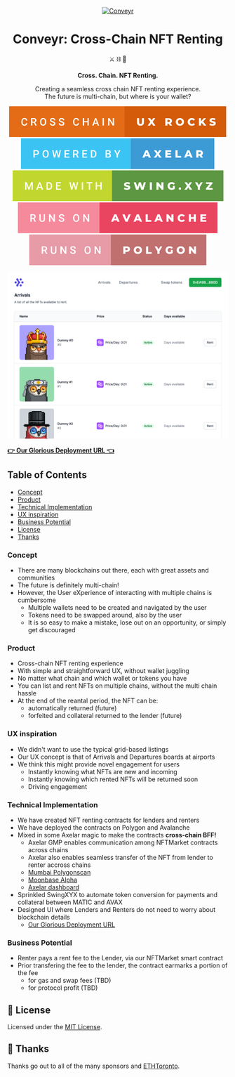 <p align="center">
  <a href="https://conveyr.xyz/">
    <img alt="Conveyr" src="https://tailwindui.com/img/logos/workflow-mark-indigo-600.svg" width="60" />
  </a>
</p>

<h1 align="center">
  Conveyr: Cross-Chain NFT Renting
</h1>

<p align="center">
  ⚔️ ⛓️ 🤑
</p>

<p align="center">
  <strong>
    Cross. Chain. NFT Renting.
  </strong>
</p>

<p align="center">
  Creating a seamless cross chain NFT renting experience. <br> The future is multi-chain, but where is your wallet?
</p>

<p align="center">
  <a>
    <img src="assets/cross-chain-ux-rocks.svg" alt="Cross Chain UX Rocks">
  </a>
  <a>
    <img src="assets/powered-by-axelar.svg" alt="Powered by Axelar">
  </a>
  <a>
    <img src="assets/made-with-swing.xyz.svg" alt="Made with Swing.xyz">
  </a>
  <a>
    <img src="assets/runs-on-avalanche.svg" alt="Runs on Avalanche">
  </a>
  <a>
    <img src="assets/runs-on-polygon.svg" alt="Runs on Polygon">
  </a>
</p>

[<img src="assets/screenshot.png" alt="Conveyr">](https://conveyr.xyz/)

[**👉 Our Glorious Deployment URL 👈**](https://conveyr.xyz/)

## Table of Contents

- [Concept](#concept)
- [Product](#product)
- [Technical Implementation](#technical-implementation)
- [UX inspiration](#ux-inspiration)
- [Business Potential](#business-potential)
- [License](#license)
- [Thanks](#thanks)


### Concept

- There are many blockchains out there, each with great assets and communities
- The future is definitely multi-chain!
- However, the User eXperience of interacting with multiple chains is cumbersome
  - Multiple wallets need to be created and navigated by the user
  - Tokens need to be swapped around, also by the user
  - It is so easy to make a mistake, lose out on an opportunity, or simply get discouraged

### Product

- Cross-chain NFT renting experience
- With simple and straightforward UX, without wallet juggling
- No matter what chain and which wallet or tokens you have
- You can list and rent NFTs on multiple chains, without the multi chain hassle
- At the end of the reantal period, the NFT can be:  
    - automatically returned (future)
    - forfeited and collateral returned to the lender (future)

### UX inspiration
- We didn't want to use the typical grid-based listings
- Our UX concept is that of Arrivals and Departures boards at airports
- We think this might provide novel engagement for users
  - Instantly knowing what NFTs are new and incoming    
  - Instantly knowing which rented NFTs will be returned soon
  - Driving engagement

### Technical Implementation

- We have created NFT renting contracts for lenders and renters
- We have deployed the contracts on Polygon and Avalanche
- Mixed in some Axelar magic to make the contracts **cross-chain BFF!**
  - Axelar GMP enables communication among NFTMarket contracts across chains
  - Axelar also enables seamless transfer of the NFT from lender to renter accross chains
  - [Mumbai Polygonscan](https://mumbai.polygonscan.com/address/0x8c787c95e9f1bbc6153336571b7ab58cd57ad98c)
  - [Moonbase Alpha](https://moonbase.moonscan.io/token/0xec19ebb094269b2782fbab3b5ce6e3cb4dea86a2)
  - [Axelar dashboard](https://axelar.network/)
- Sprinkled SwingXYX to automate token conversion for payments and collateral between MATIC and AVAX
- Designed UI where Lenders and Renters do not need to worry about blockchain details
  - [Our Glorious Deployment URL](https://conveyr.xyz/)

### Business Potential
 - Renter pays a rent fee to the Lender, via our NFTMarket smart contract
 - Prior transfering the fee to the lender, the contract earmarks a portion of the fee
    - for gas and swap fees (TBD)
    - for protocol profit (TBD)

## 🧐 License

Licensed under the [MIT License](./LICENSE).

## 💜 Thanks

Thanks go out to all of the many sponsors and [ETHToronto](https://www.ethtoronto.ca/).
